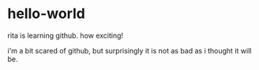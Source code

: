 # hello-world
rita is learning github. how exciting! 

i'm a bit scared of github, but surprisingly it is not as bad as i thought it will be. 
